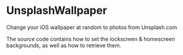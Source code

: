 # UnsplashWallpaper
Change your iOS wallpaper at random to photos from Unsplash.com

The source code contains how to set the lockscreen & homescreen backgrounds, as well as how to retrieve them.
